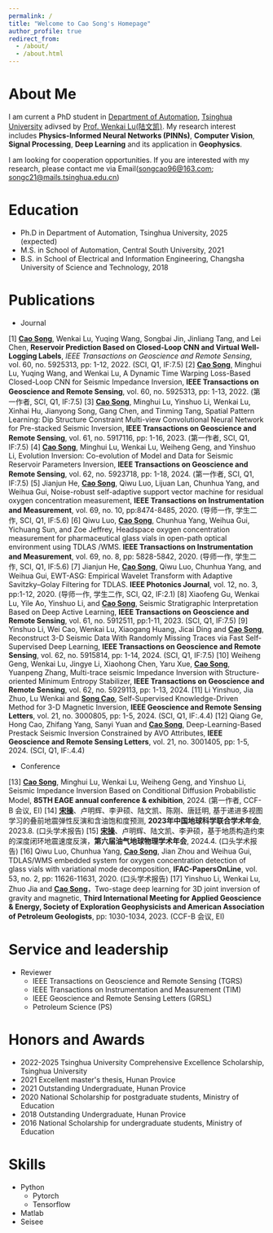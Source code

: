 ```yaml
---
permalink: /
title: "Welcome to Cao Song's Homepage"
author_profile: true
redirect_from: 
  - /about/
  - /about.html
---
```


About Me
======
I am current a PhD student in [Department of Automation](https://www.au.tsinghua.edu.cn/), [Tsinghua University](https://www.tsinghua.edu.cn/) adivsed by [Prof. Wenkai Lu](https://www.au.tsinghua.edu.cn/info/1096/1541.htm)[(陆文凯)](https://www.au.tsinghua.edu.cn/info/1096/1541.htm). My research interest includes **Physics-Informed Neural Networks (PINNs)**, **Computer Vision**, **Signal Processing**, **Deep Learning** and its application in **Geophysics**.

I am looking for cooperation opportunities. If you are interested with my research, please contact me via Email(<ins>songcao96@163.com</ins>; <ins>songc21@mails.tsinghua.edu.cn</ins>)

Education
======
* Ph.D in Department of Automation, Tsinghua University, 2025 (expected)
* M.S. in School of Automation, Central South University, 2021
* B.S. in School of Electrical and Information Engineering, Changsha University of Science and Technology, 2018

Publications
======
* Journal
  
[1] <ins>**Cao Song**</ins>, Wenkai Lu, Yuqing Wang, Songbai Jin, Jinliang Tang, and Lei Chen, **Reservoir Prediction Based on Closed-Loop CNN and Virtual Well-Logging Labels**, *IEEE Transactions on Geoscience and Remote Sensing*, vol. 60, no. 5925313, pp: 1-12, 2022. (SCI, Q1, IF:7.5)
[2] <ins>**Cao Song**</ins>, Minghui Lu, Yuqing Wang, and Wenkai Lu, A Dynamic Time Warping Loss-Based Closed-Loop CNN for Seismic Impedance Inversion, **IEEE Transactions on Geoscience and Remote Sensing**, vol. 60, no. 5925313, pp: 1-13, 2022. (第一作者, SCI, Q1, IF:7.5)
[3] <ins>**Cao Song**</ins>, Minghui Lu, Yinshuo Li, Wenkai Lu, Xinhai Hu, Jianyong Song, Gang Chen, and Tinming Tang, Spatial Pattern Learning: Dip Structure Constraint Multi-view Convolutional Neural Network for Pre-stacked Seismic Inversion, **IEEE Transactions on Geoscience and Remote Sensing**, vol. 61, no. 5917116, pp: 1-16, 2023. (第一作者, SCI, Q1, IF:7.5)
[4] <ins>**Cao Song**</ins>, Minghui Lu, Wenkai Lu, Weiheng Geng, and Yinshuo Li, Evolution Inversion: Co-evolution of Model and Data for Seismic Reservoir Parameters Inversion, **IEEE Transactions on Geoscience and Remote Sensing**, vol. 62, no. 5923718, pp: 1-18, 2024. (第一作者, SCI, Q1, IF:7.5)
[5] Jianjun He, <ins>**Cao Song**</ins>, Qiwu Luo, Lijuan Lan, Chunhua Yang, and Weihua Gui, Noise-robust self-adaptive support vector machine for residual oxygen concentration measurement, **IEEE Transactions on Instrumentation and Measurement**, vol. 69, no. 10, pp:8474-8485, 2020. (导师一作, 学生二作, SCI, Q1, IF:5.6)
[6] Qiwu Luo, <ins>**Cao Song**</ins>, Chunhua Yang, Weihua Gui, Yichuang Sun, and Zoe Jeffrey, Headspace oxygen concentration measurement for pharmaceutical glass vials in open-path optical environment using TDLAS /WMS. **IEEE Transactions on Instrumentation and Measurement**, vol. 69, no. 8, pp: 5828-5842, 2020. (导师一作, 学生二作, SCI, Q1, IF:5.6)
[7] Jianjun He, <ins>**Cao Song**</ins>, Qiwu Luo, Chunhua Yang, and Weihua Gui, EWT-ASG: Empirical Wavelet Transform with Adaptive Savitzky–Golay Filtering for TDLAS. **IEEE Photonics Journal**, vol. 12, no. 3, pp:1-12, 2020. (导师一作, 学生二作, SCI, Q2, IF:2.1)
[8] Xiaofeng Gu, Wenkai Lu, Yile Ao, Yinshuo Li, and <ins>**Cao Song**</ins>, Seismic Stratigraphic Interpretation Based on Deep Active Learning, **IEEE Transactions on Geoscience and Remote Sensing**, vol. 61, no. 5912511, pp:1-11, 2023. (SCI, Q1, IF:7.5)
[9] Yinshuo Li, Wei Cao, Wenkai Lu, Xiaogang Huang, Jicai Ding and <ins>**Cao Song**</ins>, Reconstruct 3-D Seismic Data With Randomly Missing Traces via Fast Self-Supervised Deep Learning, **IEEE Transactions on Geoscience and Remote Sensing**, vol. 62, no. 5915814, pp: 1-14, 2024. (SCI, Q1, IF:7.5)
[10] Weiheng Geng, Wenkai Lu, Jingye Li, Xiaohong Chen, Yaru Xue, <ins>**Cao Song**</ins>, Yuanpeng Zhang, Multi-trace seismic Impedance Inversion with Structure-oriented Minimum Entropy Stabilizer, **IEEE Transactions on Geoscience and Remote Sensing**, vol. 62, no. 5929113, pp: 1-13, 2024.
[11] Li Yinshuo, Jia Zhuo, Lu Wenkai and <ins>**Song Cao**</ins>, Self-Supervised Knowledge-Driven Method for 3-D Magnetic Inversion, **IEEE Geoscience and Remote Sensing Letters**, vol. 21, no. 3000805, pp: 1-5, 2024. (SCI, Q1, IF:.4.4)
[12] Qiang Ge, Hong Cao, Zhifang Yang, Sanyi Yuan and <ins>**Cao Song**</ins>, Deep-Learning-Based Prestack Seismic Inversion Constrained by AVO Attributes, **IEEE Geoscience and Remote Sensing Letters**, vol. 21, no. 3001405, pp: 1-5, 2024. (SCI, Q1, IF:.4.4)

* Conference
  
[13] <ins>**Cao Song**</ins>, Minghui Lu, Wenkai Lu, Weiheng Geng, and Yinshuo Li, Seismic Impedance Inversion Based on Conditional Diffusion Probabilistic Model, **85TH EAGE annual conference & exhibition**, 2024. (第一作者, CCF-B 会议, EI)
[14] <ins>**宋操**</ins>、卢明辉、李尹硕、陆文凯、陈刚、唐廷明, 基于递进多视图学习的叠前地震弹性反演和含油饱和度预测, **2023年中国地球科学联合学术年会**, 2023.8. (口头学术报告)
[15] <ins>**宋操**</ins>、卢明辉、陆文凯、李尹硕，基于地质构造约束的深度闭环地震速度反演，**第六届油气地球物理学术年会**, 2024.4. (口头学术报告)
[16] Qiwu Luo, Chunhua Yang, <ins>**Cao Song**</ins>, Jian Zhou and Weihua Gui, TDLAS/WMS embedded system for oxygen concentration detection of glass vials with variational mode decomposition, **IFAC-PapersOnLine**, vol. 53, no. 2, pp: 11626-11631, 2020. (口头学术报告)
[17] Yinshuo Li, Wenkai Lu, Zhuo Jia and <ins>**Cao Song**</ins>，Two-stage deep learning for 3D joint inversion of gravity and magnetic, **Third International Meeting for Applied Geoscience & Energy, Society of Exploration Geophysicists and American Association of Petroleum Geologists**, pp: 1030-1034, 2023. (CCF-B 会议, EI)

Service and leadership
======
* Reviewer
  * IEEE Transactions on Geoscience and Remote Sensing (TGRS)
  * IEEE Transactions on Instrumentation and Measurement (TIM)
  * IEEE Geoscience and Remote Sensing Letters (GRSL)
  * Petroleum Science (PS)

Honors and Awards
======
* 2022-2025 Tsinghua University Comprehensive Excellence Scholarship, Tsinghua University
* 2021 Excellent master's thesis, Hunan Provice
* 2021 Outstanding Undergraduate, Hunan Provice
* 2020 National Scholarship for postgraduate students, Ministry of Education
* 2018 Outstanding Undergraduate, Hunan Provice
* 2016 National Scholarship for undergraduate students, Ministry of Education
  
Skills
======
* Python
  * Pytorch
  * Tensorflow
* Matlab
* Seisee
